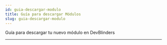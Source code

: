```yaml
---
id: guia-descargar-modulo
title: Guía para descargar Módulos
slug: guia-descargar-modulo
---
```


Guía para descargar tu nuevo módulo en DevBlinders

---
